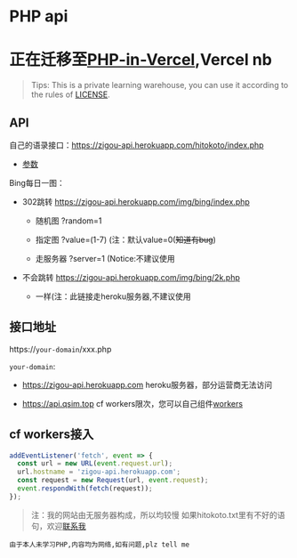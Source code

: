 # PHP api
# 正在迁移至[PHP-in-Vercel](https://github.com/zigou23/PHP-in-Vercel),Vercel nb
> Tips: This is a private learning warehouse, you can use it according to the rules of [LICENSE](/LICENSE).


## API

自己的语录接口：https://zigou-api.herokuapp.com/hitokoto/index.php

- [参数](/hitokoto/readme.md)

Bing每日一图：

- 302跳转 https://zigou-api.herokuapp.com/img/bing/index.php
  - 随机图 ?random=1
  - 指定图 ?value=(1-7) (注：默认value=0(~~知道有bug~~)
  
  - 走服务器 ?server=1 (Notice:不建议使用
- 不会跳转 https://zigou-api.herokuapp.com/img/bing/2k.php
  
  - 一样(注：此链接走heroku服务器,不建议使用

## 接口地址

https://`your-domain`/xxx.php

`your-domain`: 

  - https://zigou-api.herokuapp.com  heroku服务器，部分运营商无法访问

  - https://api.qsim.top cf workers限次，您可以自己组件[workers](#cf-workers接入)


## cf workers接入
``` js
addEventListener('fetch', event => {
  const url = new URL(event.request.url);
  url.hostname = 'zigou-api.herokuapp.com';
  const request = new Request(url, event.request);
  event.respondWith(fetch(request));
});
```

> 注：我的网站由无服务器构成，所以均较慢 如果hitokoto.txt里有不好的语句，欢迎[联系我](https://www.qsim.top)

`由于本人未学习PHP,内容均为网络,如有问题,plz tell me`
